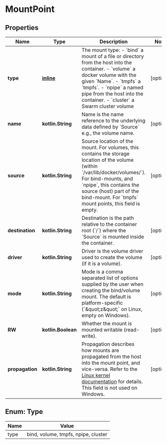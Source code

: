 # MountPoint

## Properties

| Name            | Type                | Description                                                                                                                                                                                                                                                                                                                         | Notes      |
|-----------------|---------------------|-------------------------------------------------------------------------------------------------------------------------------------------------------------------------------------------------------------------------------------------------------------------------------------------------------------------------------------|------------|
| **type**        | [**inline**](#Type) | The mount type:  - &#x60;bind&#x60; a mount of a file or directory from the host into the container. - &#x60;volume&#x60; a docker volume with the given &#x60;Name&#x60;. - &#x60;tmpfs&#x60; a &#x60;tmpfs&#x60;. - &#x60;npipe&#x60; a named pipe from the host into the container. - &#x60;cluster&#x60; a Swarm cluster volume | [optional] |
| **name**        | **kotlin.String**   | Name is the name reference to the underlying data defined by &#x60;Source&#x60; e.g., the volume name.                                                                                                                                                                                                                              | [optional] |
| **source**      | **kotlin.String**   | Source location of the mount.  For volumes, this contains the storage location of the volume (within &#x60;/var/lib/docker/volumes/&#x60;). For bind-mounts, and &#x60;npipe&#x60;, this contains the source (host) part of the bind-mount. For &#x60;tmpfs&#x60; mount points, this field is empty.                                | [optional] |
| **destination** | **kotlin.String**   | Destination is the path relative to the container root (&#x60;/&#x60;) where the &#x60;Source&#x60; is mounted inside the container.                                                                                                                                                                                                | [optional] |
| **driver**      | **kotlin.String**   | Driver is the volume driver used to create the volume (if it is a volume).                                                                                                                                                                                                                                                          | [optional] |
| **mode**        | **kotlin.String**   | Mode is a comma separated list of options supplied by the user when creating the bind/volume mount.  The default is platform-specific (&#x60;\&quot;z\&quot;&#x60; on Linux, empty on Windows).                                                                                                                                     | [optional] |
| **RW**          | **kotlin.Boolean**  | Whether the mount is mounted writable (read-write).                                                                                                                                                                                                                                                                                 | [optional] |
| **propagation** | **kotlin.String**   | Propagation describes how mounts are propagated from the host into the mount point, and vice-versa. Refer to the [Linux kernel documentation](https://www.kernel.org/doc/Documentation/filesystems/sharedsubtree.txt) for details. This field is not used on Windows.                                                               | [optional] |

<a id="Type"></a>

## Enum: Type

| Name | Value                               |
|------|-------------------------------------|
| type | bind, volume, tmpfs, npipe, cluster |



